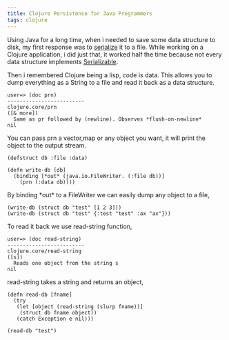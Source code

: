 ```yaml
---
title: Clojure Persistence for Java Programmers
tags: clojure
---
```


Using Java for a long time, when i needed to save some data structure to
disk, my first response was to [serialize](http://www.j2ee.me/developer/technicalArticles/Programming/serialization/)
it to a file. While working on a Clojure application, i did just that, it
worked half the time because not every data structure implements
[Serializable](http://java.sun.com/j2se/1.4.2/docs/api/java/io/Serializable.html).

Then i remembered Clojure being a lisp, code is data. This allows you to
dump everything as a String to a file and read it back as a data
structure.

    user=> (doc prn)
    -------------------------
    clojure.core/prn
    ([& more])
      Same as pr followed by (newline). Observes *flush-on-newline*
    nil

You can pass prn a vector,map or any object you want, it will print the
object to the output stream.

    (defstruct db :file :data)
 
    (defn write-db [db]
      (binding [*out* (java.io.FileWriter. (:file db))]
        (prn (:data db))))

By binding \*out\* to a FileWriter we can easily dump any object to a
file,

    (write-db (struct db "test" [1 2 3]))
    (write-db (struct db "test" {:test "test" :ax "ax"}))

To read it back we use read-string function,

    user=> (doc read-string)
    -------------------------
    clojure.core/read-string
    ([s])
      Reads one object from the string s
    nil

read-string takes a string and returns an object,

    (defn read-db [fname]
      (try
       (let [object (read-string (slurp fname))]
        (struct db fname object))
       (catch Exception e nil)))

    (read-db "test")

